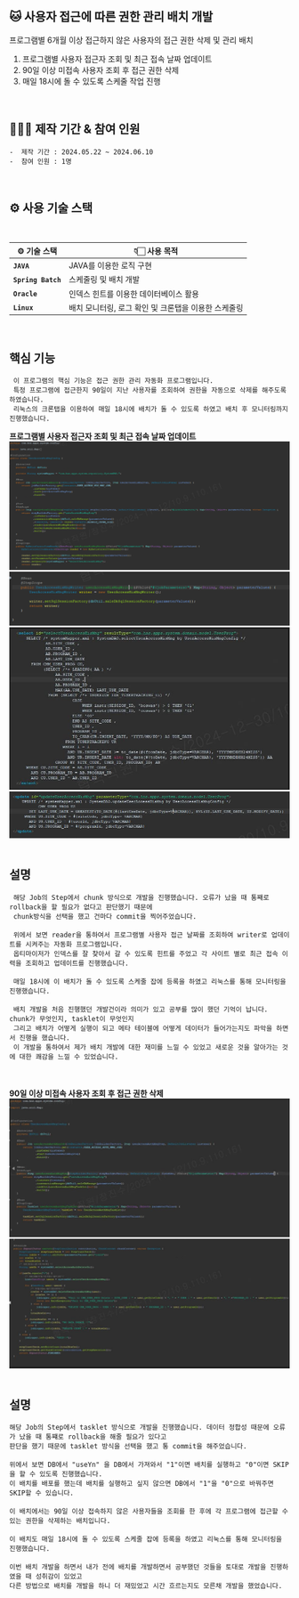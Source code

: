 ## 🐱 사용자 접근에 따른 권한 관리 배치 개발

프로그램별 6개월 이상 접근하지 않은 사용자의 접근 권한 삭제 및 관리 배치
1) 프로그램별 사용자 접근자 조회 및 최근 접속 날짜 업데이트
2) 90일 이상 미접속 사용자 조회 후 접근 권한 삭제 
3) 매일 18시에 돌 수 있도록 스케줄 작업 진행

<br>

## 🧑‍🤝‍🧑 제작 기간 & 참여 인원

  	-  제작 기간 : 2024.05.22 ~ 2024.06.10
  	-  참여 인원 : 1명
<br>

## ⚙️ 사용 기술 스택

<br>

| ⚙️ 기술 스택 | 👇🏻 사용 목적 |
|--|--|
| **`JAVA`** | JAVA를 이용한 로직 구현 |
| **`Spring Batch`** | 스케줄링 및 배치 개발 |      
| **`Oracle`** | 인덱스 힌트를 이용한 데이터베이스 활용 |
| **`Linux`** | 배치 모니터링, 로그 확인 및 크론탭을 이용한 스케줄링 |


<br>

## 핵심 기능
	 이 프로그램의 핵심 기능은 접근 권한 관리 자동화 프로그램입니다.
 	 특정 프로그램에 접근한지 90일이 지난 사용자를 조회하여 권한을 자동으로 삭제를 해주도록 하였습니다.
   	 리눅스의 크론탭을 이용하여 매일 18시에 배치가 돌 수 있도록 하였고 배치 후 모니터링까지 진행했습니다.

<summary><b>프로그램별 사용자 접근자 조회 및 최근 접속 날짜 업데이트</b></summary>
<div align="center" markdown="1">
	<img src="https://github.com/jsjang96/images/blob/84946fb44339b9f6cc1c0460935c5d4835cf3362/UserAccessHisMngConfig_1.PNG"/>
	<img src="https://github.com/jsjang96/images/blob/84946fb44339b9f6cc1c0460935c5d4835cf3362/UserAccessHisMngConfig_2.PNG"/>
	<img src="https://github.com/jsjang96/images/blob/84946fb44339b9f6cc1c0460935c5d4835cf3362/selectUserAccessHisMng.png"/>
	<img src="https://github.com/jsjang96/images/blob/84946fb44339b9f6cc1c0460935c5d4835cf3362/updateUserAccessHisMng.png"/>
</div>
<br>

## 설명
	 해당 Job의 Step에서 chunk 방식으로 개발을 진행했습니다. 오류가 났을 때 통째로 rollback을 할 필요가 없다고 판단했기 때문에
  	 chunk방식을 선택을 했고 건마다 commit을 찍어주었습니다.

  	 위에서 보면 reader을 통하여서 프로그램별 사용자 접근 날짜를 조회하여 writer로 업데이트를 시켜주는 자동화 프로그램입니다.  
	 옵티마이저가 인덱스를 잘 찾아서 갈 수 있도록 힌트를 주었고 각 사이트 별로 최근 접속 이력을 조회하고 업데이트를 진행했습니다.

   	 매일 18시에 이 배치가 돌 수 있도록 스케줄 잡에 등록을 하였고 리눅스를 통해 모니터링을 진행했습니다.
	
 	 배치 개발을 처음 진행했던 개발건이라 의미가 있고 공부를 많이 했던 기억이 납니다. chunk가 무엇인지, tasklet이 무엇인지
 	 그리고 배치가 어떻게 실행이 되고 메타 테이블에 어떻게 데이터가 들어가는지도 파악을 하면서 진행을 했습니다.
 	 이 개발을 통하여서 제가 배치 개발에 대한 재미를 느낄 수 있었고 새로운 것을 알아가는 것에 대한 쾌감을 느낄 수 있었습니다.
<br>
<br>

<summary><b>90일 이상 미접속 사용자 조회 후 접근 권한 삭제</b></summary>
<div align="center" markdown="1">
	<img src="https://github.com/jsjang96/images/blob/84946fb44339b9f6cc1c0460935c5d4835cf3362/UserAccessAuthMngConfig.png"/>
	<img src="https://github.com/jsjang96/images/blob/84946fb44339b9f6cc1c0460935c5d4835cf3362/UserAccessAuthMngTasklet.png"/>
</div>
<br>

## 설명
	해당 Job의 Step에서 tasklet 방식으로 개발을 진행했습니다. 데이터 정합성 때문에 오류가 났을 때 통쨰로 rollback을 해줄 필요가 있다고
 	판단을 했기 때문에 tasklet 방식을 선택을 했고 통 commit을 해주었습니다.

  	위에서 보면 DB에서 "useYn" 을 DB에서 가져와서 "1"이면 배치를 실행하고 "0"이면 SKIP을 할 수 있도록 진행했습니다.
   	이 배치를 배포를 했는데 배치를 실행하고 싶지 않으면 DB에서 "1"을 "0"으로 바꿔주면 SKIP할 수 있습니다.

	이 배치에서는 90일 이상 접속하지 않은 사용자들을 조회를 한 후에 각 프로그램에 접근할 수 있는 권한을 삭제하는 배치입니다.

	이 배치도 매일 18시에 돌 수 있도록 스케줄 잡에 등록을 하였고 리눅스를 통해 모니터링을 진행했습니다.

	이번 배치 개발을 하면서 내가 전에 배치를 개발하면서 공부했던 것들을 토대로 개발을 진행하였을 때 성취감이 있었고 
 	다른 방법으로 배치를 개발을 하니 더 재밌었고 시간 흐르는지도 모른채 개발을 했었습니다.
<br>
